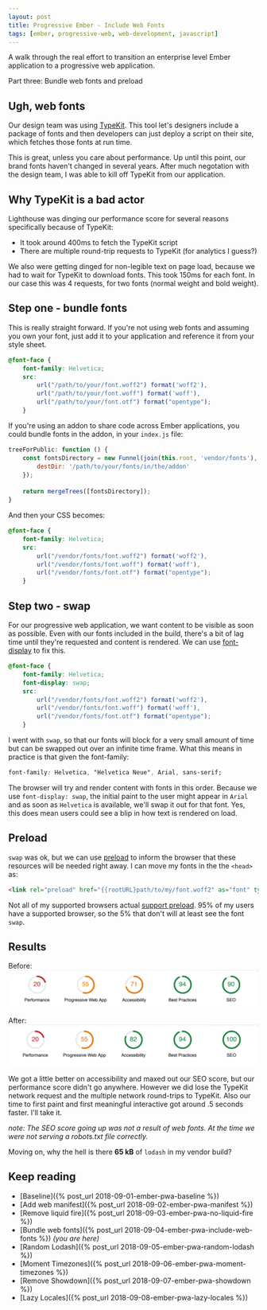 ```yaml
---
layout: post
title: Progressive Ember - Include Web Fonts
tags: [ember, progressive-web, web-development, javascript]
---
```


A walk through the real effort to transition an enterprise level Ember application to a progressive web application.

Part three: Bundle web fonts and preload
<!--more-->

## Ugh, web fonts
Our design team was using [TypeKit](https://typekit.com/). This tool let's designers include a package of fonts and then developers can just deploy a script on their site, which fetches those fonts at run time.

This is great, unless you care about performance. Up until this point, our brand fonts haven't changed in several years. After much negotation with the design team, I was able to kill off TypeKit from our application.

## Why TypeKit is a bad actor
Lighthouse was dinging our performance score for several reasons specifically because of TypeKit:

- It took around 400ms to fetch the TypeKit script
- There are multiple round-trip requests to TypeKit (for analytics I guess?)

We also were getting dinged for non-legible text on page load, because we had to wait for TypeKit to download fonts. This took 150ms for each font. In our case this was 4 requests, for two fonts (normal weight and bold weight).

## Step one - bundle fonts
This is really straight forward. If you're not using web fonts and assuming you own your font, just add it to your application and reference it from your style sheet.

```css
@font-face {
    font-family: Helvetica;
    src:
        url("/path/to/your/font.woff2") format('woff2'),
        url("/path/to/your/font.woff") format('woff'),
        url("/path/to/your/font.otf") format("opentype");
    }
```

If you're using an addon to share code across Ember applications, you could bundle fonts in the addon, in your `index.js` file:

```javascript
treeForPublic: function () {
    const fontsDirectory = new Funnel(join(this.root, 'vendor/fonts'), {
        destDir: '/path/to/your/fonts/in/the/addon'
    });

    return mergeTrees([fontsDirectory]);
}
```

And then your CSS becomes:

```css
@font-face {
    font-family: Helvetica;
    src:
        url("/vendor/fonts/font.woff2") format('woff2'),
        url("/vendor/fonts/font.woff") format('woff'),
        url("/vendor/fonts/font.otf") format("opentype");
    }
```

## Step two - swap
For our progressive web application, we want content to be visible as soon as possible. Even with our fonts included in the build, there's a bit of lag time until they're requested and content is rendered. We can use [font-display](https://developer.mozilla.org/en-US/docs/Web/CSS/@font-face/font-display) to fix this.

```css
@font-face {
    font-family: Helvetica;
    font-display: swap;
    src:
        url("/vendor/fonts/font.woff2") format('woff2'),
        url("/vendor/fonts/font.woff") format('woff'),
        url("/vendor/fonts/font.otf") format("opentype");
    }
```

I went with `swap`, so that our fonts will block for a very small amount of time but can be swapped out over an infinite time frame. What this means in practice is that given the font-family:

```css
font-family: Helvetica, "Helvetica Neue", Arial, sans-serif;
```

The browser will try and render content with fonts in this order. Because we use `font-display: swap`, the initial paint to the user might appear in `Arial` and as soon as `Helvetica` is available, we'll swap it out for that font. Yes, this does mean users could see a blip in how text is rendered on load.

## Preload
`swap` was ok, but we can use [preload](https://developer.mozilla.org/en-US/docs/Web/HTML/Preloading_content) to inform the browser that these resources will be needed right away. I can move my fonts in the the `<head>` as:

```html
<link rel="preload" href="{{rootURL}path/to/my/font.woff2" as="font" type="font/woff2" crossorigin>
```

Not all of my supported browsers actual [support preload](https://caniuse.com/#search=preload). 95% of my users have a supported browser, so the 5% that don't will at least see the font `swap`.

## Results
Before:
![Web Manifest Lighthouse](/public/img/posts/20180909/manifest-lighthouse.png "Web Manifest - Lighthouse")

After:
![Include Fonts Lighthouse](/public/img/posts/20180911/include-fonts-lighthouse.png "Include Fonts - Lighthouse")

We got a little better on accessibility and maxed out our SEO score, but our performance score didn't go anywhere. However we did lose the TypeKit network request and the multiple network round-trips to TypeKit. Also our time to first paint and first meaningful interactive got around .5 seconds faster. I'll take it.

_note: The SEO score going up was not a result of web fonts. At the time we were not serving a robots.txt file correctly._

Moving on, why the hell is there **65 kB** of `lodash` in my vendor build?

## Keep reading
- [Baseline]({% post_url 2018-09-01-ember-pwa-baseline %}) 
- [Add web manifest]({% post_url 2018-09-02-ember-pwa-manifest %}) 
- [Remove liquid fire]({% post_url 2018-09-03-ember-pwa-no-liquid-fire %}) 
- [Bundle web fonts]({% post_url 2018-09-04-ember-pwa-include-web-fonts %}) _(you are here)_
- [Random Lodash]({% post_url 2018-09-05-ember-pwa-random-lodash %})
- [Moment Timezones]({% post_url 2018-09-06-ember-pwa-moment-timezones %})
- [Remove Showdown]({% post_url 2018-09-07-ember-pwa-showdown %})
- [Lazy Locales]({% post_url 2018-09-08-ember-pwa-lazy-locales %})